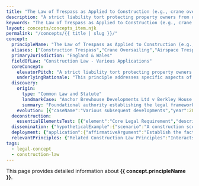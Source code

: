 ```yaml
---
title: "The Law of Trespass as Applied to Construction (e.g., crane oversailing)"
description: "A strict liability tort protecting property owners from unauthorized physical intrusion by construction activities, including crane jibs passing over neighboring land without permission."
keywords: "The Law of Trespass as Applied to Construction (e.g., crane oversailing), Construction Trespass, Crane Oversailing, Airspace Trespass, Site Boundary Trespass, Construction Law - Various Applications, England & Wales, construction law, legal concept"
layout: concepts/concepts_item.njk
permalink: "/concepts/{{ title | slug }}/"
concept:
  principleName: "The Law of Trespass as Applied to Construction (e.g., crane oversailing)"
  aliases: ["Construction Trespass","Crane Oversailing","Airspace Trespass","Site Boundary Trespass"]
  primaryJurisdiction: "England & Wales"
  fieldOfLaw: "Construction Law - Various Applications"
  coreConcept:
    elevatorPitch: "A strict liability tort protecting property owners from unauthorized physical intrusion by construction activities, including crane jibs passing over neighboring land without permission."
    underlyingRationale: "This principle addresses specific aspects of construction law relationships and liabilities, providing structured legal framework for the law of trespass as applied to construction (e.g., crane oversailing) issues."
  discovery:
    origin:
      type: "Common Law and Statute"
      landmarkCase: "Anchor Brewhouse Developments Ltd v Berkley House (Docklands Developments) Ltd (1987) 284 EG 625"
      summary: "Foundational authority establishing the legal framework for the law of trespass as applied to construction (e.g., crane oversailing) in construction and commercial law contexts."
    evolution: [{"caseName":"Various subsequent developments","year":2000,"contribution":"Continued judicial and legislative refinement of the principle's application and scope in modern construction law."}]
  deconstruction:
    essentialElementsTest: [{"element":"Core Legal Requirement","description":"The fundamental requirement that must be established to successfully apply the law of trespass as applied to construction (e.g., crane oversailing) in construction law contexts."},{"element":"Factual Foundation","description":"The specific factual circumstances that must exist to trigger application of this legal principle."},{"element":"Legal Consequence Test","description":"The test for determining when the principle's legal consequences should apply to the particular circumstances."}]
  dissemination: {"hypotheticalExample":{"scenario":"A construction scenario where the law of trespass as applied to construction (e.g., crane oversailing) becomes relevant to resolving disputes between contracting parties.","outcome":"Application of the law of trespass as applied to construction (e.g., crane oversailing) principles would determine the legal rights and obligations of the parties involved."},"audienceAdaptation":{"forClient":"This principle affects your construction project by governing the law of trespass as applied to construction (e.g., crane oversailing) issues. Understanding its application helps manage risk and legal exposure.","forLawyer":"Legal analysis of the law of trespass as applied to construction (e.g., crane oversailing) requires careful consideration of precedent, statutory framework, and specific factual matrix of each case."}}
  deployment: {"application":{"affirmativeArgument":"Establish the factual and legal requirements for the law of trespass as applied to construction (e.g., crane oversailing) and demonstrate their application to the specific circumstances.","defensiveArgument":"Challenge the applicability of the law of trespass as applied to construction (e.g., crane oversailing) by disputing facts, legal interpretation, or availability of alternative legal approaches."},"legalConsequence":"If successfully applied, creates specific legal rights and obligations under the law of trespass as applied to construction (e.g., crane oversailing) framework."}
  relevantPrinciples: {"Related Construction Law Principles":"Interacts with other construction law doctrines depending on specific context and application of the law of trespass as applied to construction (e.g., crane oversailing)"}
tags: 
  - legal-concept
  - construction-law
---
```


This page provides detailed information about **{{ concept.principleName }}**.
